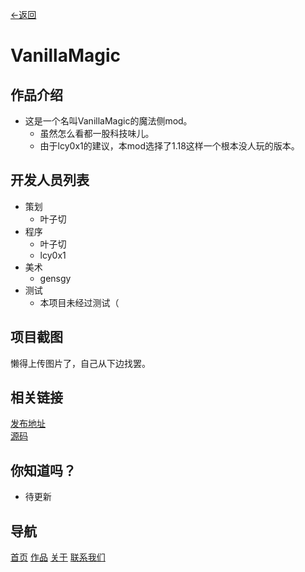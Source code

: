 [←返回](../products/index.md)
# VanillaMagic

## 作品介绍
+ 这是一个名叫VanillaMagic的魔法侧mod。
	+ 虽然怎么看都一股科技味儿。
	+ 由于lcy0x1的建议，本mod选择了1.18这样一个根本没人玩的版本。

## 开发人员列表
+ 策划
	+ 叶子切
+ 程序
	+ 叶子切
	+ lcy0x1
+ 美术
	+ gensgy
+ 测试
	+ 本项目未经过测试（

## 项目截图
懒得上传图片了，自己从下边找罢。<br>

## 相关链接
[发布地址](https://www.mcbbs.net/thread-1307461-1-1.html)<br>
[源码](https://github.com/NullaDev/VanillaMagic)<br>

## 你知道吗？
+ 待更新

## 导航
[首页](../index.md)	[作品](../products/index.md)	[关于](../about/index.md)	[联系我们](../about/contact.md)
